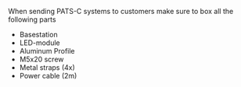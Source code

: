 When sending PATS-C systems to customers make sure to box all the following parts

 - Basestation
 - LED-module
 - Aluminum Profile
 - M5x20 screw
 - Metal straps (4x)
 - Power cable (2m)
